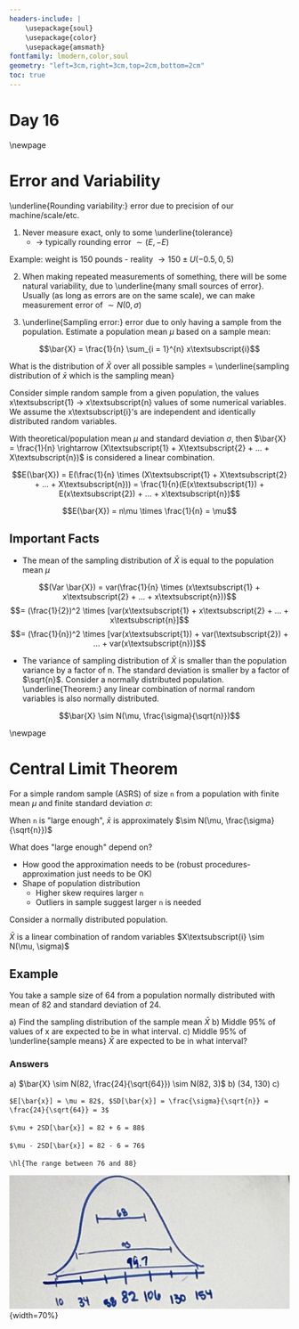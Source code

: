 ```yaml
---
headers-include: |
	\usepackage{soul}
	\usepackage{color}
	\usepackage{amsmath}
fontfamily: lmodern,color,soul
geometry: "left=3cm,right=3cm,top=2cm,bottom=2cm"
toc: true
---
```


# Day 16

\newpage

# Error and Variability

\underline{Rounding variability:} error due to precision of our machine/scale/etc.

1) Never measure exact, only to some \underline{tolerance}
    - $\rightarrow$ typically rounding error $\sim (E, -E)$

Example: weight is 150 pounds
    - reality $\rightarrow 150 \pm U(-0.5, 0,5)$

2) When making repeated measurements of something, there will be some natural variability, due to \underline{many small sources of error}. Usually (as long as errors are on the same scale), we can make measurement error of $\sim N(0, \sigma)$

3) \underline{Sampling error:} error due to only having a sample from the population. Estimate a population mean $\mu$ based on a sample mean:

$$\bar{X} = \frac{1}{n} \sum_{i = 1}^{n} x\textsubscript{i}$$


What is the distribution of $\bar{X}$ over all possible samples = \underline{sampling distribution of $\bar{x}$ which is the sampling mean}

Consider simple random sample from a given population, the values x\textsubscript{1} $\rightarrow$ x\textsubscript{n} values of some numerical variables. We assume the x\textsubscript{i}'s are independent and identically distributed random variables.

With theoretical/population mean $\mu$ and standard deviation $\sigma$, then $\bar{X} = \frac{1}{n} \rightarrow (X\textsubscript{1} + X\textsubscript{2} + ... + X\textsubscript{n})$ is considered a linear combination.

$$E(\bar{X}) = E(\frac{1}{n} \times (X\textsubscript{1} + X\textsubscript{2} + ... + X\textsubscript{n})) = \frac{1}{n}(E(x\textsubscript{1}) + E(x\textsubscript{2}) + ... + x\textsubscript{n})$$

$$E(\bar{X}) = n\mu \times \frac{1}{n} = \mu$$

## Important Facts

- The mean of the sampling distribution of $\bar{X}$ is equal to the population mean $\mu$

$$(Var \bar{X}) = var(\frac{1}{n} \times (x\textsubscript{1} + x\textsubscript{2} + ... + x\textsubscript{n}))$$
$$= (\frac{1}{2})^2 \times [var(x\textsubscript{1} + x\textsubscript{2} + ... + x\textsubscript{n}]$$
$$= (\frac{1}{n})^2 \times [var(x\textsubscript{1}) + var(\textsubscript{2}) + ... + var(x\textsubscript{n})]$$

- The variance of sampling distribution of $\bar{X}$ is smaller than the population variance by a factor of n. The standard deviation is smaller by a factor of $\sqrt{n}$. Consider a normally distributed population. \underline{Theorem:} any linear combination of normal random variables is also normally distributed.

$$\bar{X} \sim N(\mu, \frac{\sigma}{\sqrt{n}})$$

\newpage

# Central Limit Theorem

For a simple random sample (ASRS) of size `n` from a population with finite mean $\mu$ and finite standard deviation $\sigma$:

When `n` is "large enough", $\bar{x}$ is approximately $\sim N(\mu, \frac{\sigma}{\sqrt{n}})$

What does "large enough" depend on?

- How good the approximation needs to be (robust procedures-approximation just needs to be OK)
- Shape of population distribution
    - Higher skew requires larger `n`
    - Outliers in sample suggest larger `n` is needed

Consider a normally distributed population.


$\bar{X}$ is a linear combination of random variables $X\textsubscript{i} \sim N(\mu, \sigma)$

## Example

You take a sample size of 64 from a population normally distributed with mean of 82 and standard deviation of 24.

a) Find the sampling distribution of the sample mean $\bar{X}$
b) Middle 95% of values of x are expected to  be in what interval.
c) Middle 95% of \underline{sample means} $\bar{X}$ are expected to be in what interval?


### Answers

a) $\bar{X} \sim N(82, \frac{24}{\sqrt{64}}) \sim N(82, 3)$
b) (34, 130)
c) 

    $E[\bar{x}] = \mu = 82$, $SD[\bar{x}] = \frac{\sigma}{\sqrt{n}} = \frac{24}{\sqrt{64}} = 3$

    $\mu + 2SD[\bar{x}] = 82 + 6 = 88$

    $\mu - 2SD[\bar{x}] = 82 - 6 = 76$

    \hl{The range between 76 and 88}

![Curve](assets/day_16_asset){width=70%}
